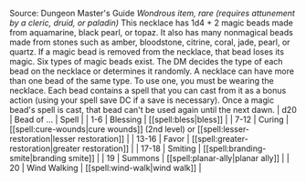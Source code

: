 Source: Dungeon Master's Guide
*Wondrous item, rare (requires attunement by a cleric, druid, or paladin)*
This necklace has 1d4 + 2 magic beads made from aquamarine, black pearl, or topaz. It also has many nonmagical beads made from stones such as amber, bloodstone, citrine, coral, jade, pearl, or quartz. If a magic bead is removed from the necklace, that bead loses its magic.
Six types of magic beads exist. The DM decides the type of each bead on the necklace or determines it randomly. A necklace can have more than one bead of the same type. To use one, you must be wearing the necklace. Each bead contains a spell that you can cast from it as a bonus action (using your spell save DC if a save is necessary). Once a magic bead's spell is cast, that bead can't be used again until the next dawn.
| d20 | Bead of … | Spell |
| 1-6 | Blessing | [[spell:bless|bless]] |
| 7-12 | Curing | [[spell:cure-wounds|cure wounds]] (2nd level) or [[spell:lesser-restoration|lesser restoration]] |
| 13-16 | Favor | [[spell:greater-restoration|greater restoration]] |
| 17-18 | Smiting | [[spell:branding-smite|branding smite]] |
| 19 | Summons | [[spell:planar-ally|planar ally]] |
| 20 | Wind Walking | [[spell:wind-walk|wind walk]] |